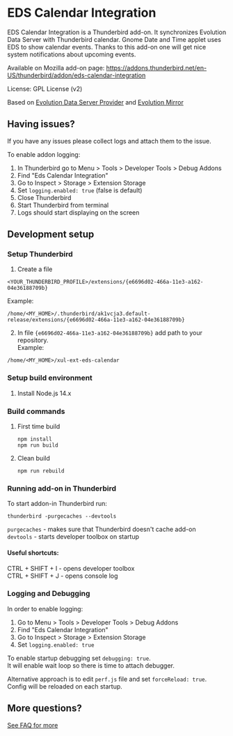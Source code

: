 # EDS Calendar Integration

EDS Calendar Integration is a Thunderbird add-on. It synchronizes Evolution Data Server with Thunderbird calendar. Gnome Date and Time applet uses EDS to show calendar events. Thanks to this add-on one will get nice system notifications about upcoming events.

Available on Mozilla add-on page:
https://addons.thunderbird.net/en-US/thunderbird/addon/eds-calendar-integration

License: GPL License (v2)

Based on [Evolution Data Server Provider](https://code.launchpad.net/~mconley/edscalprovider/trunk) and [Evolution Mirror](https://addons.thunderbird.net/en-US/thunderbird/addon/evolution-mirror)

## Having issues?
If you have any issues please collect logs and attach them to the issue.  

To enable addon logging:
1. In Thunderbird go to Menu > Tools > Developer Tools > Debug Addons
1. Find "Eds Calendar Integration"
1. Go to Inspect > Storage > Extension Storage
1. Set `logging.enabled: true` (false is default)
1. Close Thunderbird
1. Start Thunderbird from terminal
1. Logs should start displaying on the screen

## Development setup
### Setup Thunderbird
1. Create a file
```
<YOUR_THUNDERBIRD_PROFILE>/extensions/{e6696d02-466a-11e3-a162-04e36188709b}
```
Example:
```
/home/<MY_HOME>/.thunderbird/ak1vcja3.default-release/extensions/{e6696d02-466a-11e3-a162-04e36188709b}
```

2. In file `{e6696d02-466a-11e3-a162-04e36188709b}` add path to your repository.<br />
Example:
```
/home/<MY_HOME>/xul-ext-eds-calendar
```

### Setup build environment
1. Install Node.js 14.x

### Build commands
1. First time build
   ```
   npm install
   npm run build 
   ```
1. Clean build
   ```
   npm run rebuild
   ```

### Running add-on in Thunderbird
To start addon-in Thunderbird run:
```
thunderbird -purgecaches --devtools
```
`purgecaches` - makes sure that Thunderbird doesn't cache add-on<br />
`devtools` - starts developer toolbox on startup

#### Useful shortcuts: 
CTRL + SHIFT + I - opens developer toolbox<br/>
CTRL + SHIFT + J - opens console log

### Logging and Debugging

In order to enable logging:
1. Go to Menu > Tools > Developer Tools > Debug Addons
2. Find "Eds Calendar Integration"
3. Go to Inspect > Storage > Extension Storage
4. Set `logging.enabled: true`

To enable startup debugging set `debugging: true`.<br/>
It will enable wait loop so there is time to attach debugger.

Alternative approach is to edit `perf.js` file and set `forceReload: true`.<br/>
Config will be reloaded on each startup.

## More questions?
[See FAQ for more](https://github.com/balbusm/xul-ext-eds-calendar/wiki/FAQ)
